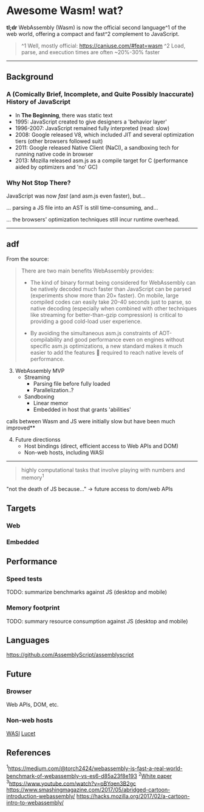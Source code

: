 # Awesome Wasm! wat?

**tl;dr** WebAssembly (Wasm) is now the official second language^1 of the web world,
offering a compact and fast^2 complement to JavaScript.

> ^1 Well, mostly official: https://caniuse.com/#feat=wasm
> ^2 Load, parse, and execution times are often ~20%-30% faster

---

## Background

### A (Comically Brief, Incomplete, and Quite Possibly Inaccurate) History of JavaScript

- In **The Beginning**, there was static text
- 1995: JavaScript created to give designers a 'behavior layer'
- 1996-2007: JavaScript remained fully interpreted (read: slow)
- 2008: Google released V8, which included JIT and several optimization tiers (other browsers followed suit)
- 2011: Google released Native Client (NaCl), a sandboxing tech for running native code in browser
- 2013: Mozilla released asm.js as a compile target for C (performance aided by optimizers and 'no' GC)

### Why Not Stop There?

JavaScript was now *fast* (and asm.js even faster), but...

... parsing a JS file into an AST is still time-consuming, and...

... the browsers' optimization techniques still incur runtime overhead.

<!--Basically, asm.js was a great experiment for squeezing even more speed out of the JavaScript VMs-->
<!--... predictability/determinism of optimizations...?-->

--- 

## adf

<!--asm.js and NaCl were great experiments, but in 2015 engineers from Mozilla, Microsoft, Apple, and Google-->
<!--began to work on a joint prototype. By 2017 they had settled -->


From the source:

> There are two main benefits WebAssembly provides:
>
>   - The kind of binary format being considered for WebAssembly can be natively decoded much faster than JavaScript can be parsed (experiments show more than 20× faster). On mobile, large compiled codes can easily take 20–40 seconds just to parse, so native decoding (especially when combined with other techniques like streaming for better-than-gzip compression) is critical to providing a good cold-load user experience.
>
>   - By avoiding the simultaneous asm.js constraints of AOT-compilability and good performance even on engines without specific asm.js optimizations, a new standard makes it much easier to add the features :unicorn: required to reach native levels of performance.





3. WebAssembly MVP
    - Streaming
        - Parsing file before fully loaded
        - Parallelization..?
    - Sandboxing
        - Linear memor
        - Embedded in host that grants 'abilities'


calls between Wasm and JS were initially slow but have been much improved**


4. Future directionss
    - Host bindings (direct, efficient access to Web APIs and DOM)
    - Non-web hosts, including WASI


---



> highly computational tasks that involve playing with numbers and memory<sup>1</sup>

"not the death of JS because..." -> future access to dom/web APIs


## Targets


### Web


### Embedded


## Performance


### Speed tests

TODO: summarize benchmarks against JS (desktop and mobile)


### Memory footprint

TODO: summary resource consumption against JS (desktop and mobile)


## Languages

https://github.com/AssemblyScript/assemblyscript


## Future

### Browser

Web APIs, DOM, etc.


### Non-web hosts

[WASI](https://hacks.mozilla.org/2019/03/standardizing-wasi-a-webassembly-system-interface/)
[Lucet](https://www.fastly.com/blog/announcing-lucet-fastly-native-webassembly-compiler-runtime)


## References
<sup>1</sup>https://medium.com/@torch2424/webassembly-is-fast-a-real-world-benchmark-of-webassembly-vs-es6-d85a23f8e193
<sup>2</sup>[White paper](https://github.com/WebAssembly/spec/blob/master/papers/pldi2017.pdf)
<sup>3</sup>https://www.youtube.com/watch?v=pBYqen3B2gc
https://www.smashingmagazine.com/2017/05/abridged-cartoon-introduction-webassembly/
https://hacks.mozilla.org/2017/02/a-cartoon-intro-to-webassembly/
